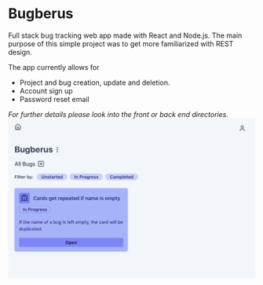 # Bugberus

Full stack bug tracking web app made with React and Node.js. The main purpose of this simple project was to get more familiarized with REST design. 

The app currently allows for
- Project and bug creation, update and deletion.
- Account sign up
- Password reset email

_For further details please look into the front or back end directories._
![](bugberus.png)

